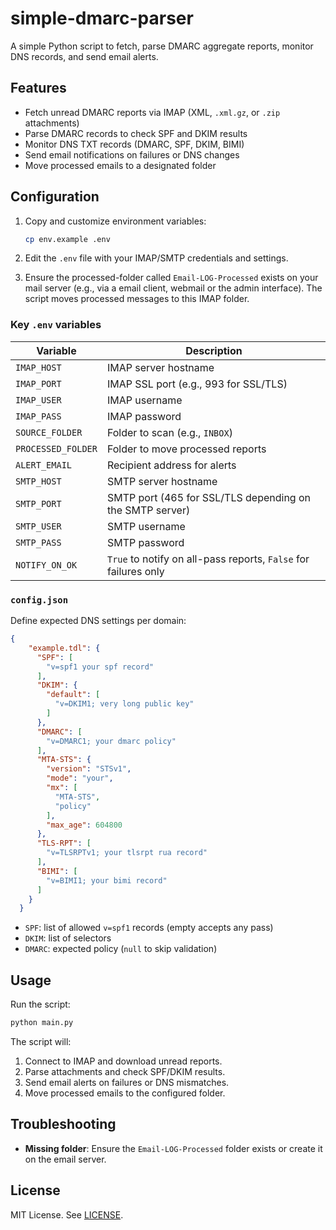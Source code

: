 # simple-dmarc-parser

A simple Python script to fetch, parse DMARC aggregate reports, monitor DNS records, and send email alerts.

## Features

* Fetch unread DMARC reports via IMAP (XML, `.xml.gz`, or `.zip` attachments)
* Parse DMARC records to check SPF and DKIM results
* Monitor DNS TXT records (DMARC, SPF, DKIM, BIMI)
* Send email notifications on failures or DNS changes
* Move processed emails to a designated folder

## Configuration

1. Copy and customize environment variables:

   ```bash
   cp env.example .env
   ```
2. Edit the `.env` file with your IMAP/SMTP credentials and settings.

3. Ensure the processed-folder called `Email-LOG-Processed` exists on your mail server (e.g., via a email client, webmail or the admin interface). The script moves processed messages to this IMAP folder.

### Key `.env` variables

| Variable           | Description                                                     |
| ------------------ | --------------------------------------------------------------- |
| `IMAP_HOST`        | IMAP server hostname                                            |
| `IMAP_PORT`        | IMAP SSL port (e.g., 993 for SSL/TLS)                                       |
| `IMAP_USER`        | IMAP username                                                   |
| `IMAP_PASS`        | IMAP password                                                   |
| `SOURCE_FOLDER`    | Folder to scan (e.g., `INBOX`)                                  |
| `PROCESSED_FOLDER` | Folder to move processed reports                                |
| `ALERT_EMAIL`      | Recipient address for alerts                                    |
| `SMTP_HOST`        | SMTP server hostname                                            |
| `SMTP_PORT`        | SMTP port (465 for SSL/TLS depending on the SMTP server)                                     |
| `SMTP_USER`        | SMTP username                                                   |
| `SMTP_PASS`        | SMTP password                                                   |
| `NOTIFY_ON_OK`     | `True` to notify on all-pass reports, `False` for failures only |

### `config.json`

Define expected DNS settings per domain:

```json
{
    "example.tdl": {
      "SPF": [
        "v=spf1 your spf record"
      ],
      "DKIM": {
        "default": [
          "v=DKIM1; very long public key"
        ]
      },
      "DMARC": [
        "v=DMARC1; your dmarc policy"
      ],
      "MTA-STS": {
        "version": "STSv1",
        "mode": "your",
        "mx": [
          "MTA-STS",
          "policy"
        ],
        "max_age": 604800
      },
      "TLS-RPT": [
        "v=TLSRPTv1; your tlsrpt rua record"
      ],
      "BIMI": [
        "v=BIMI1; your bimi record"
      ]
    }
  }
```

* `SPF`: list of allowed `v=spf1` records (empty accepts any pass)
* `DKIM`: list of selectors
* `DMARC`: expected policy (`null` to skip validation)

## Usage

Run the script:

```bash
python main.py
```

The script will:

1. Connect to IMAP and download unread reports.
2. Parse attachments and check SPF/DKIM results.
3. Send email alerts on failures or DNS mismatches.
4. Move processed emails to the configured folder.

## Troubleshooting

* **Missing folder**: Ensure the `Email-LOG-Processed` folder exists or create it on the email server.

## License

MIT License. See [LICENSE](LICENSE).
